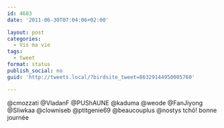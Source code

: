 ```yaml
---
id: 4683
date: '2011-06-30T07:04:06+02:00'

layout: post
categories:
  - Vis ma vie
tags:
  - tweet
format: status
publish_social: no
guid: 'http://tweets.local/?birdsite_tweet=86329144950005760'

---
```


@cmozzati @VladanF @PUShAUNE @kaduma @weode @FanJiyong @Sliwkaa @clowniseb @ptitgenie69 @beaucouplus @nostys tchô! bonne journée